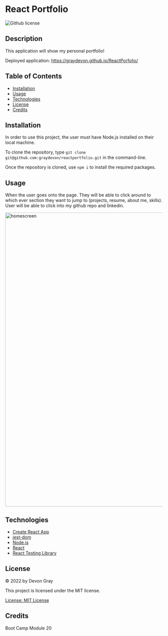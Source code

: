 # React Portfolio
![Github license](https://img.shields.io/badge/license-MIT-blue.svg)

## Description
This application will show my personal portfolio!

Deployed application: https://graydevon.github.io/ReactPorfolio/ 

## Table of Contents
- [Installation](#installation)
- [Usage](#usage)
- [Technologies](#technologies)
- [License](#license)
- [Credits](#credits)

## Installation
In order to use this project, the user must have Node.js installed on their local machine.

To clone the repository, type `git clone git@github.com:graydevon/reactportfolio.git` in the command-line.

Once the repository is cloned, use `npm i` to install the required packages.

## Usage
When the user goes onto the page. They will be able to click around to which ever section they want to jump to (projects, resume, about me, skills). User will be able to click into my github repo and linkedin.

<img width="941" alt="homescreen" src="https://user-images.githubusercontent.com/102159748/192419118-f4b0e6e4-9a92-4876-94fa-93a57a854468.png">
    

## Technologies
- [Create React App](https://github.com/facebook/create-react-app)
- [jest-dom](https://github.com/testing-library/jest-dom)
- [Node.js](https://nodejs.dev/)
- [React](https://reactjs.org/)
- [React Testing Library](https://www.npmjs.com/package/@testing-library/react)

## License
&copy; 2022 by Devon Gray

This project is licensed under the MIT license.

[License: MIT License](https://opensource.org/licenses/MIT)

## Credits

Boot Camp Module 20
